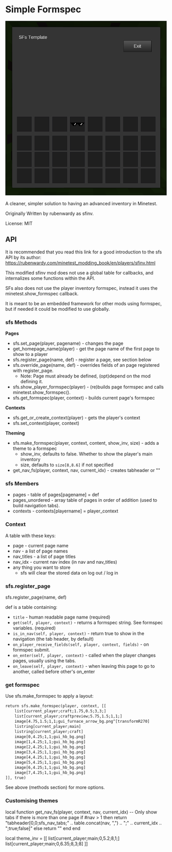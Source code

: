 # Simple Formspec

![SFs Screenshot](screenshot.png)

A cleaner, simpler solution to having an advanced inventory in Minetest.

Originally Written by rubenwardy as sfinv.

License: MIT

## API

It is recommended that you read this link for a good introduction to the sfs API
by its author: https://rubenwardy.com/minetest_modding_book/en/players/sfinv.html

This modified sfinv mod does not use a global table for callbacks, and internalizes some functions within the API. 

SFs also does not use the player inventory formspec, instead it uses the minetest.show_formspec callback.

It is meant to be an embedded framework for other mods using formspec, but if needed it could be modified to use globally. 

### sfs Methods

**Pages**

* sfs.set_page(player, pagename) - changes the page
* get_homepage_name(player) - get the page name of the first page to show to a player
* sfs.register_page(name, def) - register a page, see section below
* sfs.override_page(name, def) - overrides fields of an page registered with register_page.
    * Note: Page must already be defined, (opt)depend on the mod defining it.
* sfs.show_player_formspec(player) - (re)builds page formspec
             and calls minetest.show_formspec().
* sfs.get_formspec(player, context) - builds current page's formspec

**Contexts**

* sfs.get_or_create_context(player) - gets the player's context
* sfs.set_context(player, context)

**Theming**

* sfs.make_formspec(player, context, content, show_inv, size) - adds a theme to a formspec
    * show_inv, defaults to false. Whether to show the player's main inventory
    * size, defaults to `size[8,8.6]` if not specified
* get_nav_fs(player, context, nav, current_idx) - creates tabheader or ""

### sfs Members

* pages - table of pages[pagename] = def
* pages_unordered - array table of pages in order of addition (used to build navigation tabs).
* contexts - contexts[playername] = player_context

### Context

A table with these keys:

* page - current page name
* nav - a list of page names
* nav_titles - a list of page titles
* nav_idx - current nav index (in nav and nav_titles)
* any thing you want to store
    * sfs will clear the stored data on log out / log in

### sfs.register_page

sfs.register_page(name, def)

def is a table containing:

* `title` - human readable page name (required)
* `get(self, player, context)` - returns a formspec string. See formspec variables. (required)
* `is_in_nav(self, player, context)` - return true to show in the navigation (the tab header, by default)
* `on_player_receive_fields(self, player, context, fields)` - on formspec submit.
* `on_enter(self, player, context)` - called when the player changes pages, usually using the tabs.
* `on_leave(self, player, context)` - when leaving this page to go to another, called before other's on_enter

### get formspec

Use sfs.make_formspec to apply a layout:

	return sfs.make_formspec(player, context, [[
		list[current_player;craft;1.75,0.5;3,3;]
		list[current_player;craftpreview;5.75,1.5;1,1;]
		image[4.75,1.5;1,1;gui_furnace_arrow_bg.png^[transformR270]
		listring[current_player;main]
		listring[current_player;craft]
		image[0,4.25;1,1;gui_hb_bg.png]
		image[1,4.25;1,1;gui_hb_bg.png]
		image[2,4.25;1,1;gui_hb_bg.png]
		image[3,4.25;1,1;gui_hb_bg.png]
		image[4,4.25;1,1;gui_hb_bg.png]
		image[5,4.25;1,1;gui_hb_bg.png]
		image[6,4.25;1,1;gui_hb_bg.png]
		image[7,4.25;1,1;gui_hb_bg.png]
	]], true)

See above (methods section) for more options.

### Customising themes

local function get_nav_fs(player, context, nav, current_idx)
  -- Only show tabs if there is more than one page
  if #nav > 1 then
    return "tabheader[0,0;sfs_nav_tabs;" .. table.concat(nav, ",") ..
        ";" .. current_idx .. ";true;false]"
  else
    return ""
  end
end

local theme_inv = [[
    list[current_player;main;0,5.2;8,1;]
    list[current_player;main;0,6.35;8,3;8]
  ]]